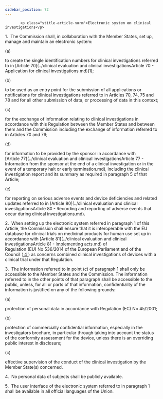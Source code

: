 ```yaml
---
sidebar_position: 72
---
```

           <p class="stitle-article-norm">Electronic system on clinical investigations</p>
   <p class="norm">1.&nbsp;&nbsp;The Commission shall, in collaboration 
with the Member&nbsp;States, set up, manage and maintain an electronic 
system:</p>
   <div class="grid-container grid-list">
      <div class="list grid-list-column-1">
         <span>(a)&nbsp;</span>
      </div>
      <div class="grid-list-column-2">
         <p class="norm">to create the single identification numbers for clinical investigations referred to in [Article&nbsp;70](../clinical evaluation and clinical investigationsArticle 70 - Application for clinical investigations.md)(1);</p>
      </div>
   </div>
   <div class="grid-container grid-list">
      <div class="list grid-list-column-1">
         <span>(b)&nbsp;</span>
      </div>
      <div class="grid-list-column-2">
         <p class="norm">to be used as an entry point for the submission
 of all applications or notifications for clinical investigations 
referred to in Articles&nbsp;70, 74, 75 and 78 and for all other 
submission of data, or processing of data in this context;</p>
      </div>
   </div>
   <div class="grid-container grid-list">
      <div class="list grid-list-column-1">
         <span>(c)&nbsp;</span>
      </div>
      <div class="grid-list-column-2">
         <p class="norm">for the exchange of information relating to 
clinical investigations in accordance with this Regulation between the 
Member&nbsp;States and between them and the Commission including the 
exchange of information referred to in Articles&nbsp;70 and&nbsp;76;</p>
      </div>
   </div>
   <div class="grid-container grid-list">
      <div class="list grid-list-column-1">
         <span>(d)&nbsp;</span>
      </div>
      <div class="grid-list-column-2">
         <p class="norm">for information to be provided by the sponsor 
in accordance with [Article&nbsp;77](../clinical evaluation and clinical investigationsArticle 77 - Information from the sponsor at the end of a clinical investigation or in the event of a temporary halt or early termination.md), including the clinical investigation
 report and its summary as required in paragraph&nbsp;5 of that Article;</p>
      </div>
   </div>
   <div class="grid-container grid-list">
      <div class="list grid-list-column-1">
         <span>(e)&nbsp;</span>
      </div>
      <div class="grid-list-column-2">
         <p class="norm">for reporting on serious adverse events and device deficiencies and related updates referred to in [Article&nbsp;80](../clinical evaluation and clinical investigationsArticle 80 - Recording and reporting of adverse events that occur during clinical investigations.md).</p>
      </div>
   </div>
   <p class="norm">2.&nbsp;&nbsp;When setting up the electronic system 
referred in paragraph&nbsp;1 of this Article, the Commission shall 
ensure that it is interoperable with the EU database for clinical trials
 on medicinal products for human use set up in accordance with 
[Article&nbsp;81](../clinical evaluation and clinical investigationsArticle 81 - Implementing acts.md) of Regulation&nbsp;(EU)&nbsp;No&nbsp;536/2014 of the 
European Parliament and of the Council&nbsp;(<a href="#E0004" id="src.E0004">
         <span class="superscript">4</span>
      </a>) as concerns combined clinical investigations of devices with a clinical trial under that Regulation.</p>
   <p class="norm">3.&nbsp;&nbsp;The information referred to in 
point&nbsp;(c) of paragraph&nbsp;1 shall only be accessible to the 
Member&nbsp;States and the Commission. The information referred to in 
the other points of that paragraph&nbsp;shall be accessible to the 
public, unless, for all or parts of that information, confidentiality of
 the information is justified on any of the following grounds:</p>
   <div class="grid-container grid-list">
      <div class="list grid-list-column-1">
         <span>(a)&nbsp;</span>
      </div>
      <div class="grid-list-column-2">
         <p class="norm">protection of personal data in accordance with Regulation&nbsp;(EC)&nbsp;No&nbsp;45/2001;</p>
      </div>
   </div>
   <div class="grid-container grid-list">
      <div class="list grid-list-column-1">
         <span>(b)&nbsp;</span>
      </div>
      <div class="grid-list-column-2">
         <p class="norm">protection of commercially confidential 
information, especially in the investigators brochure, in particular 
through taking into account the status of the conformity assessment for 
the device, unless there is an overriding public interest in disclosure;</p>
      </div>
   </div>
   <div class="grid-container grid-list">
      <div class="list grid-list-column-1">
         <span>(c)&nbsp;</span>
      </div>
      <div class="grid-list-column-2">
         <p class="norm">effective supervision of the conduct of the clinical investigation by the Member&nbsp;State(s) concerned.</p>
      </div>
   </div>
   <p class="norm">4.&nbsp;&nbsp;No&nbsp;personal data of subjects shall be publicly available.</p>
   <p class="norm">5.&nbsp;&nbsp;The user interface of the electronic 
system referred to in paragraph&nbsp;1 shall be available in all 
official languages of the Union.</p>